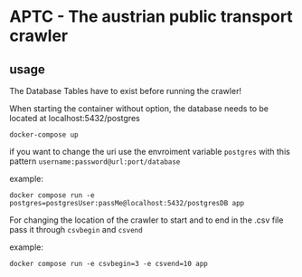 # APTC - The austrian public transport crawler

## usage
The Database Tables have to exist before running the crawler!

When starting the container without option, the database needs to be located at localhost:5432/postgres

`docker-compose up
`

if you want to change the uri use the envroiment variable `postgres` with this pattern `username:password@url:port/database`

example:

`docker compose run -e postgres=postgresUser:passMe@localhost:5432/postgresDB app`


For changing the location of the crawler to start and to end in the .csv file pass it through `csvbegin` and `csvend`

example:

`docker compose run -e csvbegin=3 -e csvend=10 app`